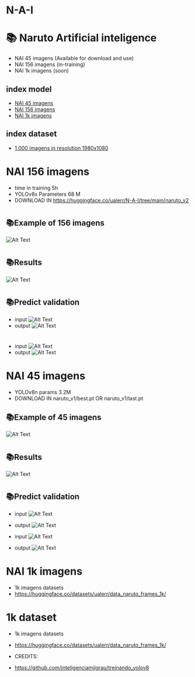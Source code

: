 #           N-A-I
#
# 📚 Naruto Artificial inteligence
- NAI 45 imagens (Available for download and use)
- NAI 156 imagens (in-training)
- NAI 1k imagens (soon)

## index model

- [NAI 45 imagens](#NAI-45-imagens)
- [NAI 156 imagens](#NAI-156-imagens)
- [NAI 1k imagens](#NAI-1k-imagens)

## index dataset
- [1.000 imagens in resolution 1980x1080](#1k-dataset)
#
#
#
#
#
#
#
#
#
#
#
#
#
#
#
#
#
#
#
#
#
#
#
#

#
# NAI 156 imagens
- time in training 5h
- YOLOv8x Parameters 68 M
- DOWNLOAD IN https://huggingface.co/ualerr/N-A-I/tree/main/naruto_v2
#
## 📚Example of 156 imagens
![Alt Text](naruto_v2/output_video.gif)
#
## 📚Results
![Alt Text](naruto_v2/results.png)
#
#
## 📚Predict validation
- input 
![Alt Text](naruto_v2/val_batch0_pred.jpg)
- output
![Alt Text](naruto_v2/val_batch0_labels.jpg)
#
- input 
![Alt Text](naruto_v2/val_batch0_pred.jpg)
- output
![Alt Text](naruto_v2/val_batch0_labels.jpg)
#
#



# NAI 45 imagens
- YOLOv8n params 3.2M	
- DOWNLOAD IN naruto_v1/best.pt OR naruto_v1/last.pt

## 📚Example of 45 imagens
![Alt Text](gif/output_video.gif)
#

## 📚Results
![Alt Text](naruto_v1/results.png)
#
#
## 📚Predict validation
- input 
![Alt Text](naruto_v1/val_batch0_pred.jpg)
- output
![Alt Text](naruto_v1/val_batch0_labels.jpg)

- input 
![Alt Text](naruto_v1/val_batch0_pred.jpg)
- output
![Alt Text](naruto_v1/val_batch0_labels.jpg)
#

# NAI 1k imagens
- 1k imagens datasets
- https://huggingface.co/datasets/ualerr/data_naruto_frames_1k/

# 1k dataset
- 1k imagens datasets
- https://huggingface.co/datasets/ualerr/data_naruto_frames_1k/




- CREDITS:
- https://github.com/inteligenciamilgrau/treinando_yolov8

